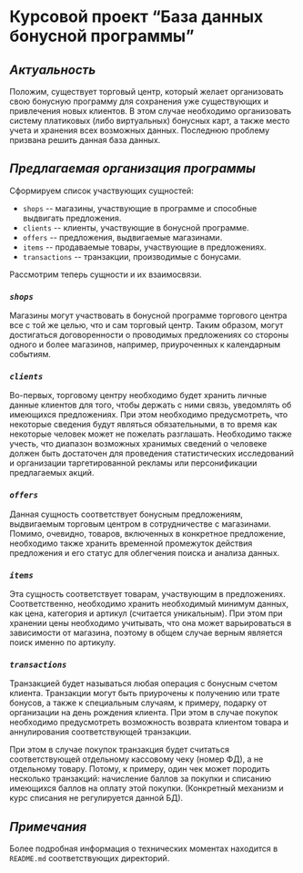 #   Курсовой проект &#8220;База данных бонусной программы&#8221;

## ___Актуальность___

Положим, существует торговый центр, который желает организовать свою бонусную программу для сохранения уже существующих и привлечения новых клиентов. В этом случае необходимо организовать систему платиковых (либо виртуальных) бонусных карт, а также место учета и хранения всех возможных данных. Последнюю проблему призвана решить данная база данных.

## ___Предлагаемая организация программы___

Сформируем список участвующих сущностей:

- `shops` -- магазины, участвующие в программе и способные выдвигать предложения.
- `clients` -- клиенты, участвующие в бонусной программе.
- `offers` -- предложения, выдвигаемые магазинами.
- `items` -- продаваемые товары, участвующие в предложениях.
- `transactions` -- транзакции, производимые с бонусами.

Рассмотрим теперь сущности и их взаимосвязи.

### ___`shops`___

Магазины могут участвовать в бонусной программе торгового центра все с той же целью, что и сам торговый центр. Таким образом, могут достигаться договоренности о проводимых предложениях со стороны одного и более магазинов, например, приуроченных к календарным событиям.

### ___`clients`___

Во-первых, торговому центру необходимо будет хранить личные данные клиентов для того, чтобы держать с ними связь, уведомлять об имеющихся предложениях. При этом необходимо предусмотреть, что некоторые сведения будут являться обязательными, в то время как некоторые человек может не пожелать разглашать. Необходимо также учесть, что диапазон возможных хранимых сведений о человеке должен быть достаточен для проведения статистических исследований и организации таргетированной рекламы или персонификации предлагаемых акций.

### ___`offers`___

Данная сущность соответствует бонусным предложениям, выдвигаемым торговым центром в сотрудничестве с магазинами. Помимо, очевидно, товаров, включенных в конкретное предложение, необходимо также хранить временной промежуток действия предложения и его статус для облегчения поиска и анализа данных.

### ___`items`___

Эта сущность соответствует товарам, участвующим в предложениях. Соответственно, необходимо хранить необходимый минимум данных, как цена, категория и артикул (считается уникальным). При этом при хранении цены необходимо учитывать, что она может варьироваться в зависимости от магазина, поэтому в общем случае верным является поиск именно по артикулу.

### ___`transactions`___

Транзакцией будет называться любая операция с бонусным счетом клиента. Транзакции могут быть приурочены к получению или трате бонусов, а также к специальным случаям, к примеру, подарку от организации на день рождения клиента. При этом в случае покупок необходимо предусмотреть возможность возврата клиентом товара и аннулирования соответствующей транзакции.

При этом в случае покупок транзакция будет считаться соответствующей отдельному кассовому чеку (номер ФД), а не отдельному товару. Потому, к примеру, один чек может породить несколько транзакций: начисление баллов за покупки и списанию имеющихся баллов на оплату этой покупки. (Конкретный механизм и курс списания не регулируется данной БД).

## ___Примечания___
Более подробная информация о технических моментах находится в `README.md` соответствующих директорий.
